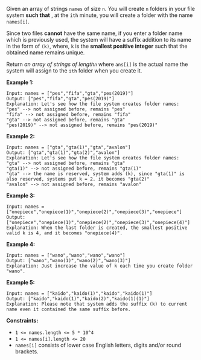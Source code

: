 Given an array of strings `names` of size `n`. You will create `n` folders in
your file system **such that** , at the `ith` minute, you will create a folder
with the name `names[i]`.

Since two files **cannot** have the same name, if you enter a folder name
which is previously used, the system will have a suffix addition to its name
in the form of `(k)`, where, `k` is the **smallest positive integer** such
that the obtained name remains unique.

Return _an array of strings of length`n`_ where `ans[i]` is the actual name
the system will assign to the `ith` folder when you create it.



**Example 1:**

    
    
    Input: names = ["pes","fifa","gta","pes(2019)"]
    Output: ["pes","fifa","gta","pes(2019)"]
    Explanation: Let's see how the file system creates folder names:
    "pes" --> not assigned before, remains "pes"
    "fifa" --> not assigned before, remains "fifa"
    "gta" --> not assigned before, remains "gta"
    "pes(2019)" --> not assigned before, remains "pes(2019)"
    

**Example 2:**

    
    
    Input: names = ["gta","gta(1)","gta","avalon"]
    Output: ["gta","gta(1)","gta(2)","avalon"]
    Explanation: Let's see how the file system creates folder names:
    "gta" --> not assigned before, remains "gta"
    "gta(1)" --> not assigned before, remains "gta(1)"
    "gta" --> the name is reserved, system adds (k), since "gta(1)" is also reserved, systems put k = 2. it becomes "gta(2)"
    "avalon" --> not assigned before, remains "avalon"
    

**Example 3:**

    
    
    Input: names = ["onepiece","onepiece(1)","onepiece(2)","onepiece(3)","onepiece"]
    Output: ["onepiece","onepiece(1)","onepiece(2)","onepiece(3)","onepiece(4)"]
    Explanation: When the last folder is created, the smallest positive valid k is 4, and it becomes "onepiece(4)".
    

**Example 4:**

    
    
    Input: names = ["wano","wano","wano","wano"]
    Output: ["wano","wano(1)","wano(2)","wano(3)"]
    Explanation: Just increase the value of k each time you create folder "wano".
    

**Example 5:**

    
    
    Input: names = ["kaido","kaido(1)","kaido","kaido(1)"]
    Output: ["kaido","kaido(1)","kaido(2)","kaido(1)(1)"]
    Explanation: Please note that system adds the suffix (k) to current name even it contained the same suffix before.
    



**Constraints:**

  * `1 <= names.length <= 5 * 10^4`
  * `1 <= names[i].length <= 20`
  * `names[i]` consists of lower case English letters, digits and/or round brackets.

